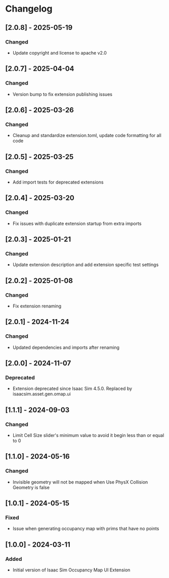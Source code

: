 # Changelog
## [2.0.8] - 2025-05-19
### Changed
- Update copyright and license to apache v2.0

## [2.0.7] - 2025-04-04
### Changed
- Version bump to fix extension publishing issues

## [2.0.6] - 2025-03-26
### Changed
- Cleanup and standardize extension.toml, update code formatting for all code

## [2.0.5] - 2025-03-25
### Changed
- Add import tests for deprecated extensions

## [2.0.4] - 2025-03-20
### Changed
- Fix issues with duplicate extension startup from extra imports

## [2.0.3] - 2025-01-21
### Changed
- Update extension description and add extension specific test settings

## [2.0.2] - 2025-01-08
### Changed
- Fix extension renaming

## [2.0.1] - 2024-11-24
### Changed
- Updated dependencies and imports after renaming

## [2.0.0] - 2024-11-07
### Deprecated
- Extension deprecated since Isaac Sim 4.5.0. Replaced by isaacsim.asset.gen.omap.ui

## [1.1.1] - 2024-09-03
### Changed
- Limit Cell Size slider's minimum value to avoid it begin less than or equal to 0

## [1.1.0] - 2024-05-16
### Changed
- Invisible geometry will not be mapped when Use PhysX Collision Geometry is false

## [1.0.1] - 2024-05-15
### Fixed
- Issue when generating occupancy map with prims that have no points

## [1.0.0] - 2024-03-11
### Added
- Initial version of Isaac Sim Occupancy Map UI Extension
